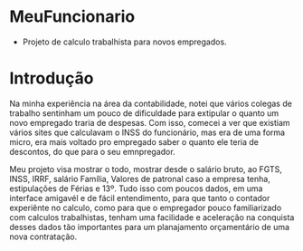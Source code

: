 # MeuFuncionario

* Projeto de calculo trabalhista para novos empregados.

# Introdução

Na minha experiência na área da contabilidade, notei que vários colegas de trabalho sentinham um pouco de dificuldade para extipular o quanto um novo empregado traria de despesas. Com isso, comecei a ver que existiam vários sites que calculavam o INSS do funcionário, mas era de uma forma micro, era mais voltado pro empregado saber o quanto ele teria de descontos, do que para o seu emnpregador.

Meu projeto visa mostrar o todo, mostrar desde o salário bruto, ao FGTS, INSS, IRRF, salário Família, Valores de patronal caso a empresa tenha, estipulações de Férias e 13º. Tudo isso com poucos dados, em uma interface amigavél e de fácil entendimento, para que tanto o contador experiênte no calculo, como para que o empregador pouco familiarizado com calculos trabalhistas, tenham uma facilidade e aceleração na conquista desses dados tão importantes para um planajamento orçamentário de uma nova contratação.
